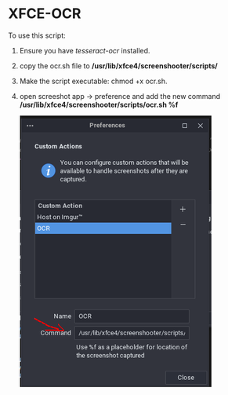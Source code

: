 # XFCE-OCR

To use this script:
1. Ensure you have _tesseract-ocr_ installed.
2. copy the ocr.sh file to **/usr/lib/xfce4/screenshooter/scripts/**
3. Make the script executable: chmod +x ocr.sh.
4. open screeshot app -> preference and add the new command **/usr/lib/xfce4/screenshooter/scripts/ocr.sh %f**
   
   ![XFCE-OCR Setup](Screenshot_2024-03-23_22-47-26.png)
